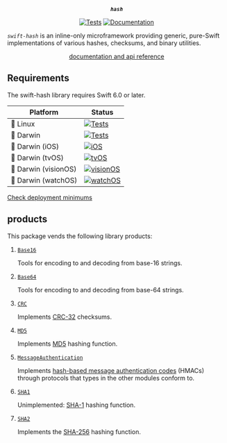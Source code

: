 <div align="center">

***`hash`***

[![Tests](https://github.com/tayloraswift/swift-hash/actions/workflows/Tests.yml/badge.svg)](https://github.com/tayloraswift/swift-hash/actions/workflows/Tests.yml)
[![Documentation](https://github.com/tayloraswift/swift-hash/actions/workflows/Documentation.yml/badge.svg)](https://github.com/tayloraswift/swift-hash/actions/workflows/Documentation.yml)

</div>

*`swift-hash`* is an inline-only microframework providing generic, pure-Swift implementations of various hashes, checksums, and binary utilities.

<div align="center">

[documentation and api reference](https://swiftinit.org/docs/swift-hash)

</div>


## Requirements

The swift-hash library requires Swift 6.0 or later.


| Platform | Status |
| -------- | ------ |
| 🐧 Linux | [![Tests](https://github.com/tayloraswift/swift-hash/actions/workflows/Tests.yml/badge.svg)](https://github.com/tayloraswift/swift-hash/actions/workflows/Tests.yml) |
| 🍏 Darwin | [![Tests](https://github.com/tayloraswift/swift-hash/actions/workflows/Tests.yml/badge.svg)](https://github.com/tayloraswift/swift-hash/actions/workflows/Tests.yml) |
| 🍏 Darwin (iOS) | [![iOS](https://github.com/tayloraswift/swift-hash/actions/workflows/iOS.yml/badge.svg)](https://github.com/tayloraswift/swift-hash/actions/workflows/iOS.yml) |
| 🍏 Darwin (tvOS) | [![tvOS](https://github.com/tayloraswift/swift-hash/actions/workflows/tvOS.yml/badge.svg)](https://github.com/tayloraswift/swift-hash/actions/workflows/tvOS.yml) |
| 🍏 Darwin (visionOS) | [![visionOS](https://github.com/tayloraswift/swift-hash/actions/workflows/visionOS.yml/badge.svg)](https://github.com/tayloraswift/swift-hash/actions/workflows/visionOS.yml) |
| 🍏 Darwin (watchOS) | [![watchOS](https://github.com/tayloraswift/swift-hash/actions/workflows/watchOS.yml/badge.svg)](https://github.com/tayloraswift/swift-hash/actions/workflows/watchOS.yml) |


[Check deployment minimums](https://swiftinit.org/docs/swift-hash#ss:platform-requirements)


## products

This package vends the following library products:

1.  [`Base16`](https://swiftinit.org/docs/swift-hash/base16)

    Tools for encoding to and decoding from base-16 strings.

1.  [`Base64`](https://swiftinit.org/docs/swift-hash/base64)

    Tools for encoding to and decoding from base-64 strings.

1.  [`CRC`](https://swiftinit.org/docs/swift-hash/crc)

    Implements [CRC-32](https://en.wikipedia.org/wiki/Cyclic_redundancy_check) checksums.

1.  [`MD5`](https://swiftinit.org/docs/swift-hash/md5)

    Implements [MD5](https://en.wikipedia.org/wiki/MD5) hashing function.

1.  [`MessageAuthentication`](Sources/MessageAuthentication)

    Implements [hash-based message authentication codes](https://en.wikipedia.org/wiki/HMAC) (HMACs) through protocols that types in the other modules conform to.

1.  [`SHA1`](https://swiftinit.org/docs/swift-hash/sha1)

    Unimplemented: [SHA-1](https://en.wikipedia.org/wiki/SHA-1) hashing function.

1.  [`SHA2`](https://swiftinit.org/docs/swift-hash/sha2)

    Implements the [SHA-256](https://en.wikipedia.org/wiki/SHA-2) hashing function.
